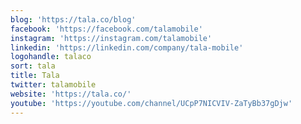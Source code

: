 ```yaml
---
blog: 'https://tala.co/blog'
facebook: 'https://facebook.com/talamobile'
instagram: 'https://instagram.com/talamobile'
linkedin: 'https://linkedin.com/company/tala-mobile'
logohandle: talaco
sort: tala
title: Tala
twitter: talamobile
website: 'https://tala.co/'
youtube: 'https://youtube.com/channel/UCpP7NICVIV-ZaTyBb37gDjw'
---
```

